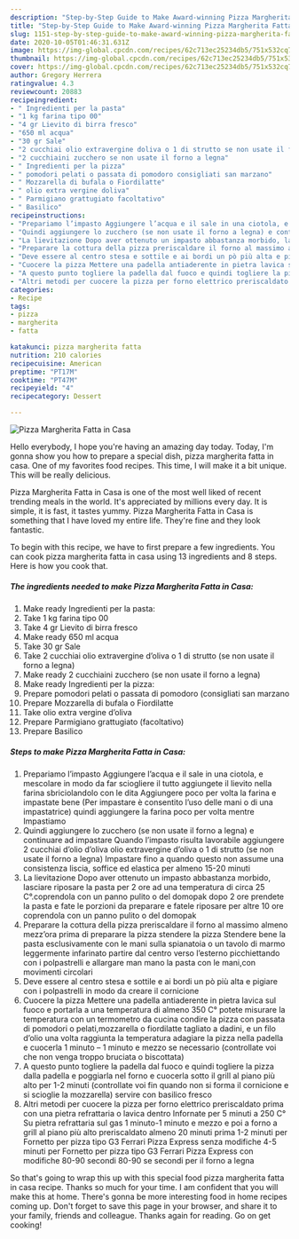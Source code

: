```yaml
---
description: "Step-by-Step Guide to Make Award-winning Pizza Margherita Fatta in Casa"
title: "Step-by-Step Guide to Make Award-winning Pizza Margherita Fatta in Casa"
slug: 1151-step-by-step-guide-to-make-award-winning-pizza-margherita-fatta-in-casa
date: 2020-10-05T01:46:31.631Z
image: https://img-global.cpcdn.com/recipes/62c713ec25234db5/751x532cq70/pizza-margherita-fatta-in-casa-recipe-main-photo.jpg
thumbnail: https://img-global.cpcdn.com/recipes/62c713ec25234db5/751x532cq70/pizza-margherita-fatta-in-casa-recipe-main-photo.jpg
cover: https://img-global.cpcdn.com/recipes/62c713ec25234db5/751x532cq70/pizza-margherita-fatta-in-casa-recipe-main-photo.jpg
author: Gregory Herrera
ratingvalue: 4.3
reviewcount: 20883
recipeingredient:
- " Ingredienti per la pasta"
- "1 kg farina tipo 00"
- "4 gr Lievito di birra fresco"
- "650 ml acqua"
- "30 gr Sale"
- "2 cucchiai olio extravergine doliva o 1 di strutto se non usate il forno a legna"
- "2 cucchiaini zucchero se non usate il forno a legna"
- " Ingredienti per la pizza"
- " pomodori pelati o passata di pomodoro consigliati san marzano"
- " Mozzarella di bufala o Fiordilatte"
- " olio extra vergine doliva"
- " Parmigiano grattugiato facoltativo"
- " Basilico"
recipeinstructions:
- "Prepariamo l’impasto Aggiungere l’acqua e il sale in una ciotola, e mescolare in modo da far sciogliere il tutto aggiungete il lievito nella farina sbriciolandolo con le dita Aggiungere poco per volta la farina e impastate bene (Per impastare è consentito l’uso delle mani o di una impastatrice) quindi aggiungere la farina poco per volta mentre Impastiamo"
- "Quindi aggiungere lo zucchero (se non usate il forno a legna) e continuare ad impastare Quando l’impasto risulta lavorabile aggiungere 2 cucchiai d’olio d’oliva olio extravergine d’oliva o 1 di strutto (se non usate il forno a legna) Impastare fino a quando questo non assume una consistenza liscia, soffice ed elastica per almeno 15-20 minuti"
- "La lievitazione Dopo aver ottenuto un impasto abbastanza morbido, lasciare riposare la pasta per 2 ore ad una temperatura di circa 25 C°.coprendola con un panno pulito o del domopak dopo 2 ore prendete la pasta e fate le porzioni da preparare e fatele riposare per altre 10 ore coprendola con un panno pulito o del domopak"
- "Preparare la cottura della pizza preriscaldare il forno al massimo almeno mezz’ora prima di preparare la pizza stendere la pizza Stendere bene la pasta esclusivamente con le mani sulla spianatoia o un tavolo di marmo leggermente infarinato partire dal centro verso l’esterno picchiettando con i polpastrelli e allargare man mano la pasta con le mani,con movimenti circolari"
- "Deve essere al centro stesa e sottile e ai bordi un pò più alta e pigiare con i polpastrelli in modo da creare il cornicione"
- "Cuocere la pizza Mettere una padella antiaderente in pietra lavica sul fuoco e portarla a una temperatura di almeno 350 C° potete misurare la temperatura con un termometro da cucina condire la pizza con passata di pomodori o pelati,mozzarella o fiordilatte tagliato a dadini, e un filo d’olio una volta raggiunta la temperatura adagiare la pizza nella padella e cuocerla 1 minuto – 1 minuto e mezzo se necessario (controllate voi che non venga troppo bruciata o biscottata)"
- "A questo punto togliere la padella dal fuoco e quindi togliere la pizza dalla padella e poggiarla nel forno e cuocerla sotto il grill al piano più alto per 1-2 minuti (controllate voi fin quando non si forma il cornicione e si scioglie la mozzarella) servire con basilico fresco"
- "Altri metodi per cuocere la pizza per forno elettrico preriscaldato prima con una pietra refrattaria o lavica dentro Infornate per 5 minuti a 250 C° Su pietra refrattaria sul gas 1 minuto-1 minuto e mezzo e poi a forno a grill al piano più alto preriscaldato almeno 20 minuti prima 1-2 minuti per Fornetto per pizza tipo G3 Ferrari Pizza Express senza modifiche 4-5 minuti per Fornetto per pizza tipo G3 Ferrari Pizza Express con modifiche 80-90 secondi 80-90 se secondi per il forno a legna"
categories:
- Recipe
tags:
- pizza
- margherita
- fatta

katakunci: pizza margherita fatta 
nutrition: 210 calories
recipecuisine: American
preptime: "PT17M"
cooktime: "PT47M"
recipeyield: "4"
recipecategory: Dessert

---
```



![Pizza Margherita Fatta in Casa](https://img-global.cpcdn.com/recipes/62c713ec25234db5/751x532cq70/pizza-margherita-fatta-in-casa-recipe-main-photo.jpg)

Hello everybody, I hope you're having an amazing day today. Today, I'm gonna show you how to prepare a special dish, pizza margherita fatta in casa. One of my favorites food recipes. This time, I will make it a bit unique. This will be really delicious.

Pizza Margherita Fatta in Casa is one of the most well liked of recent trending meals in the world. It's appreciated by millions every day. It is simple, it is fast, it tastes yummy. Pizza Margherita Fatta in Casa is something that I have loved my entire life. They're fine and they look fantastic.




To begin with this recipe, we have to first prepare a few ingredients. You can cook pizza margherita fatta in casa using 13 ingredients and 8 steps. Here is how you cook that.

<!--inarticleads1-->

##### The ingredients needed to make Pizza Margherita Fatta in Casa:

1. Make ready  Ingredienti per la pasta:
1. Take 1 kg farina tipo 00
1. Take 4 gr Lievito di birra fresco
1. Make ready 650 ml acqua
1. Take 30 gr Sale
1. Take 2 cucchiai olio extravergine d’oliva o 1 di strutto (se non usate il forno a legna)
1. Make ready 2 cucchiaini zucchero (se non usate il forno a legna)
1. Make ready  Ingredienti per la pizza:
1. Prepare  pomodori pelati o passata di pomodoro (consigliati san marzano
1. Prepare  Mozzarella di bufala o Fiordilatte
1. Take  olio extra vergine d’oliva
1. Prepare  Parmigiano grattugiato (facoltativo)
1. Prepare  Basilico




<!--inarticleads2-->

##### Steps to make Pizza Margherita Fatta in Casa:

1. Prepariamo l’impasto Aggiungere l’acqua e il sale in una ciotola, e mescolare in modo da far sciogliere il tutto aggiungete il lievito nella farina sbriciolandolo con le dita Aggiungere poco per volta la farina e impastate bene (Per impastare è consentito l’uso delle mani o di una impastatrice) quindi aggiungere la farina poco per volta mentre Impastiamo
1. Quindi aggiungere lo zucchero (se non usate il forno a legna) e continuare ad impastare Quando l’impasto risulta lavorabile aggiungere 2 cucchiai d’olio d’oliva olio extravergine d’oliva o 1 di strutto (se non usate il forno a legna) Impastare fino a quando questo non assume una consistenza liscia, soffice ed elastica per almeno 15-20 minuti
1. La lievitazione Dopo aver ottenuto un impasto abbastanza morbido, lasciare riposare la pasta per 2 ore ad una temperatura di circa 25 C°.coprendola con un panno pulito o del domopak dopo 2 ore prendete la pasta e fate le porzioni da preparare e fatele riposare per altre 10 ore coprendola con un panno pulito o del domopak
1. Preparare la cottura della pizza preriscaldare il forno al massimo almeno mezz’ora prima di preparare la pizza stendere la pizza Stendere bene la pasta esclusivamente con le mani sulla spianatoia o un tavolo di marmo leggermente infarinato partire dal centro verso l’esterno picchiettando con i polpastrelli e allargare man mano la pasta con le mani,con movimenti circolari
1. Deve essere al centro stesa e sottile e ai bordi un pò più alta e pigiare con i polpastrelli in modo da creare il cornicione
1. Cuocere la pizza Mettere una padella antiaderente in pietra lavica sul fuoco e portarla a una temperatura di almeno 350 C° potete misurare la temperatura con un termometro da cucina condire la pizza con passata di pomodori o pelati,mozzarella o fiordilatte tagliato a dadini, e un filo d’olio una volta raggiunta la temperatura adagiare la pizza nella padella e cuocerla 1 minuto – 1 minuto e mezzo se necessario (controllate voi che non venga troppo bruciata o biscottata)
1. A questo punto togliere la padella dal fuoco e quindi togliere la pizza dalla padella e poggiarla nel forno e cuocerla sotto il grill al piano più alto per 1-2 minuti (controllate voi fin quando non si forma il cornicione e si scioglie la mozzarella) servire con basilico fresco
1. Altri metodi per cuocere la pizza per forno elettrico preriscaldato prima con una pietra refrattaria o lavica dentro Infornate per 5 minuti a 250 C° Su pietra refrattaria sul gas 1 minuto-1 minuto e mezzo e poi a forno a grill al piano più alto preriscaldato almeno 20 minuti prima 1-2 minuti per Fornetto per pizza tipo G3 Ferrari Pizza Express senza modifiche 4-5 minuti per Fornetto per pizza tipo G3 Ferrari Pizza Express con modifiche 80-90 secondi 80-90 se secondi per il forno a legna




So that's going to wrap this up with this special food pizza margherita fatta in casa recipe. Thanks so much for your time. I am confident that you will make this at home. There's gonna be more interesting food in home recipes coming up. Don't forget to save this page in your browser, and share it to your family, friends and colleague. Thanks again for reading. Go on get cooking!
